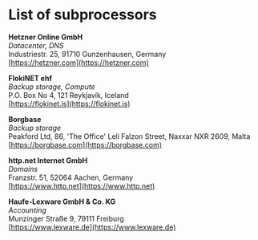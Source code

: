 # List of subprocessors

**Hetzner Online GmbH**<br>
_Datacenter, DNS_<br>
Industriestr. 25, 91710 Gunzenhausen, Germany<br>
[https://hetzner.com](https://hetzner.com)

**FlokiNET ehf**<br>
_Backup storage, Compute_<br>
P.O. Box No 4, 121 Reykjavík, Iceland<br>
[https://flokinet.is](https://flokinet.is)

**Borgbase**<br>
_Backup storage_<br>
Peakford Ltd, 86, 'The Office' Leli Falzon Street, Naxxar NXR 2609, Malta<br>
[https://borgbase.com](https://borgbase.com)

**http.net Internet GmbH**<br>
_Domains_<br>
Franzstr. 51, 52064 Aachen, Germany<br>
[https://www.http.net](https://www.http.net)

**Haufe-Lexware GmbH & Co. KG**<br>
_Accounting_<br>
Munzinger Straße 9, 79111 Freiburg<br>
[https://www.lexware.de](https://www.lexware.de)
